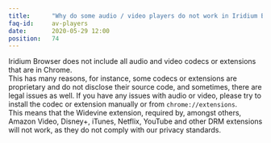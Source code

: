 ```yaml
---
title:		"Why do some audio / video players do not work in Iridium Browser?"
faq-id:		av-players
date:		2020-05-29 12:00
position:	74
---
```

Iridium Browser does not include all audio and video codecs or extensions that are in Chrome.    
This has many reasons, for instance, some codecs or extensions are proprietary and do not disclose their source code, and sometimes, there are legal issues as well. If you have any issues with audio or video, please try to install the codec or extension manually or from ```chrome://extensions```.    
This means that the Widevine extension, required by, amongst others, Amazon Video, Disney+, iTunes, Netflix, YouTube and other DRM extensions will not work, as they do not comply with our privacy standards.